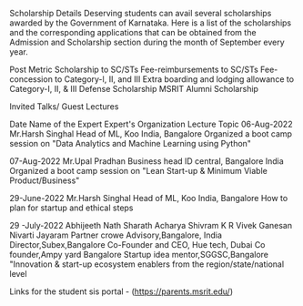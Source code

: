 Scholarship Details
Deserving students can avail several scholarships awarded by the Government of Karnataka. Here is a list of the
scholarships and the corresponding applications that can be obtained from the Admission and Scholarship section during
the month of September every year.

Post Metric Scholarship to SC/STs
Fee-reimbursements to SC/STs
Fee- concession to Category-l, II, and III
Extra boarding and lodging allowance to Category-I, II, & III
Defense Scholarship
MSRIT Alumni Scholarship

Invited Talks/ Guest Lectures

Date Name of the Expert Expert's Organization Lecture Topic
06-Aug-2022 Mr.Harsh Singhal Head of ML, Koo India, Bangalore Organized a boot camp session on "Data Analytics and
Machine Learning using Python"

07-Aug-2022 Mr.Upal Pradhan Business head ID central, Bangalore India Organized a boot camp session on "Lean Start-up &
Minimum Viable Product/Business"

29-June-2022 Mr.Harsh Singhal Head of ML, Koo India, Bangalore How to plan for startup and ethical steps

29 -July-2022 Abhijeeth Nath Sharath Acharya Shivram K R Vivek Ganesan Nivarti Jayaram Partner crowe Advisory,Bangalore,
India Director,Subex,Bangalore Co-Founder and CEO, Hue tech, Dubai Co founder,Ampy yard Bangalore Startup idea
mentor,SGGSC,Bangalore    "Innovation & start-up ecosystem enablers from the region/state/national level


Links for the student sis portal - (https://parents.msrit.edu/)

